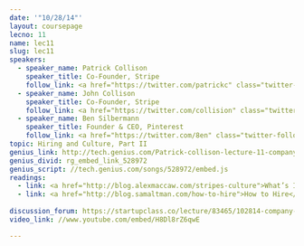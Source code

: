 ```yaml
---
date: '"10/28/14"'
layout: coursepage
lecno: 11
name: lec11
slug: lec11
speakers:
  - speaker_name: Patrick Collison
    speaker_title: Co-Founder, Stripe
    follow_link: <a href="https://twitter.com/patrickc" class="twitter-follow-button" data-show-count="false" data-show-screen-name="true">Follow @patrickc</a>
  - speaker_name: John Collison
    speaker_title: Co-Founder, Stripe
    follow_link: <a href="https://twitter.com/collision" class="twitter-follow-button" data-show-count="false" data-show-screen-name="true">Follow @collision</a>
  - speaker_name: Ben Silbermann
    speaker_title: Founder & CEO, Pinterest
    follow_link: <a href="https://twitter.com/8en" class="twitter-follow-button" data-show-count="false" data-show-screen-name="true">Follow @8en</a>
topic: Hiring and Culture, Part II
genius_link: http://tech.genius.com/Patrick-collison-lecture-11-company-culture-and-building-a-team-part-ii-annotated
genius_divid: rg_embed_link_528972
genius_script: //tech.genius.com/songs/528972/embed.js
readings:
  - link: <a href="http://blog.alexmaccaw.com/stripes-culture">What’s It Like to Work for Stripe</a> by Alex Maccaw
  - link: <a href="http://blog.samaltman.com/how-to-hire">How to Hire</a> by Sam Altman
  
discussion_forum: https://startupclass.co/lecture/83465/102814-company-culture-and-building-a-team-part-iibrbpatrick-and-john-collisonb-ifounders-stripei----
video_link: //www.youtube.com/embed/H8Dl8rZ6qwE

---
```

